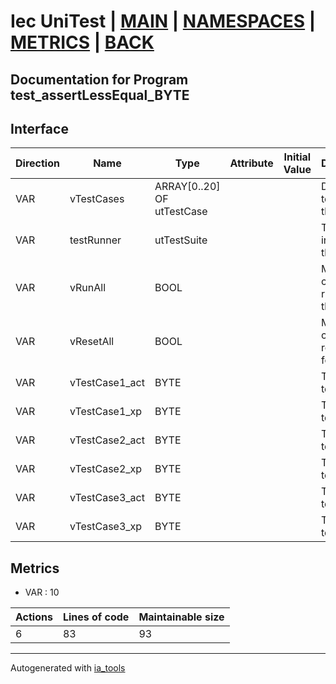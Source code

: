 # Iec UniTest | [MAIN] | [NAMESPACES] | [METRICS] | [BACK]  

## Documentation for Program test_assertLessEqual_BYTE  

## Interface  

| Direction | Name | Type | Attribute | Initial Value | Documentation |
| --------- | ---- | ---- | --------- | ------------- | ------------- |
| VAR | vTestCases | ARRAY[0..20] OF utTestCase |  |  | Definition of all test cases for this POU |  
| VAR | testRunner | utTestSuite |  |  | Test Suite fb instance to run the tests |  
| VAR | vRunAll | BOOL |  |  | Manual command to run all tests for this POU |  
| VAR | vResetAll | BOOL |  |  | Manual command to reset all tests for this POU |  
| VAR | vTestCase1_act | BYTE |  |  | Test data 1 of test case 1 |  
| VAR | vTestCase1_xp | BYTE |  |  | Test data 2 of test case 1 |  
| VAR | vTestCase2_act | BYTE |  |  | Test data 1 of test case 2 |  
| VAR | vTestCase2_xp | BYTE |  |  | Test data 2 of test case 2 |  
| VAR | vTestCase3_act | BYTE |  |  | Test data 1 of test case 3 |  
| VAR | vTestCase3_xp | BYTE |  |  | Test data 2 of test case 3 |  


## Metrics  

- VAR : 10

| Actions | Lines of code | Maintainable size |
| ------- | ------------- | ----------------- |
| 6 | 83 | 93 |

---
Autogenerated with [ia_tools](https://github.com/tkucic/ia_tools)  

[MAIN]: ../../../../index.md
[NAMESPACES]: ../../nsList.md
[METRICS]: ../../../metrics.md
[BACK]: ../nsMain.md
